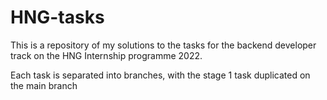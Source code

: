 # HNG-tasks

This is a repository of my solutions to the tasks for the backend developer track on the HNG Internship programme 2022.

Each task is separated into branches, with the stage 1 task duplicated on the main branch
